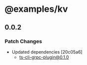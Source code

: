 # @examples/kv

## 0.0.2

### Patch Changes

- Updated dependencies [20c05a6]
  - ts-cli-grpc-plugin@0.1.0
